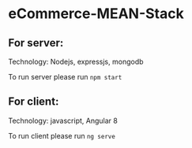 # eCommerce-MEAN-Stack

## For server: 
Technology: Nodejs, expressjs, mongodb

To run server please run `npm start`

## For client: 
Technology: javascript, Angular 8

To run client please run `ng serve`